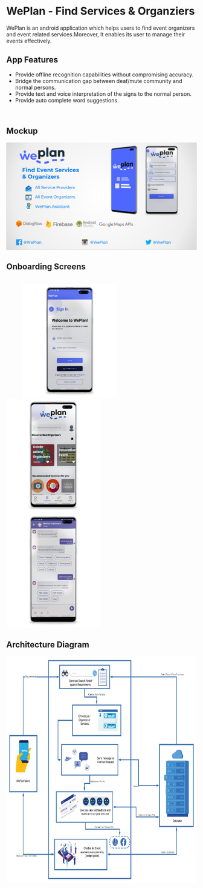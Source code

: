 # WePlan - Find Services & Organziers

WePlan is an android application which helps users to find event organizers 
and event related services.Moreover, It enables its user to manage their events 
effectively.

## App Features

- Provide offline recognition capabilities without compromising accuracy.
- Bridge the communication gap between deaf/mute community and normal persons.
- Provide text and voice interpretation of the signs to the normal person.
- Provide auto complete word suggestions.
 
 <br>
<h2> Mockup </h2>
<img src=mockup.PNG > 
<br>
<h2> Onboarding Screens </h2>
<br>
&nbsp;&nbsp;&nbsp;&nbsp;&nbsp;&nbsp;&nbsp;&nbsp;&nbsp;&nbsp;&nbsp;<img src=signin.png height="300px" width="250px" > &nbsp;&nbsp;&nbsp;&nbsp;&nbsp;&nbsp;&nbsp;&nbsp;&nbsp;&nbsp;&nbsp;<img src=dashboard.png  height="300px" width="250px"  > &nbsp;&nbsp;&nbsp;&nbsp;&nbsp;&nbsp;&nbsp;&nbsp;&nbsp;&nbsp;&nbsp; <img src=chatbot.png  height="300px" width="250px"> 

<br>
<h2> Architecture Diagram </h2>

<img src=diagram.jpg height="600px" width="600px" > 
